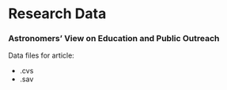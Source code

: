 # Research Data 

### Astronomers’ View on Education and Public Outreach
Data files for article:
- .cvs
- .sav
